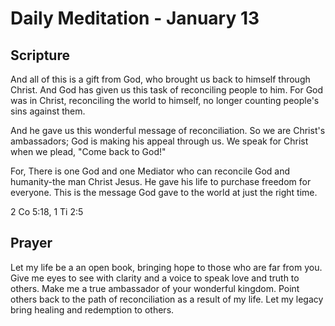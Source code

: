 # Daily Meditation - January 13

## Scripture

And all of this is a gift from God, who brought us back to himself  through
Christ. And God has given us this task of reconciling people to  him.  For God
was in Christ, reconciling the world to himself, no longer  counting people's
sins against them. 

And he gave us this wonderful  message of reconciliation.  So
we are Christ's ambassadors; God is  making his appeal through us. We speak for
Christ when we plead, "Come  back to God!"

For, There is one God and one Mediator who can reconcile God and humanity-the
man Christ Jesus. He gave his life to purchase freedom for everyone. This is the
message God gave to the world at just the right time.

2 Co 5:18, 1 Ti 2:5


## Prayer

Let my life be a an open book, bringing hope to those who are far from you.
Give me eyes to see with clarity and a voice to speak love and truth to others.
Make me a true ambassador of your wonderful kingdom.   Point others back to
the path of reconciliation as a result of my life.  Let my legacy bring healing
and redemption to others.

